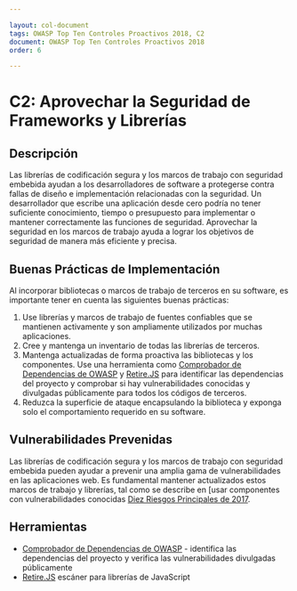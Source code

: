 ```yaml
---

layout: col-document
tags: OWASP Top Ten Controles Proactivos 2018, C2
document: OWASP Top Ten Controles Proactivos 2018
order: 6

---
```

# C2: Aprovechar la Seguridad de Frameworks y Librerías

## Descripción

Las librerías de codificación segura y los marcos de trabajo con seguridad embebida ayudan a los desarrolladores de software a protegerse contra fallas de diseño e implementación relacionadas con la seguridad. Un desarrollador que escribe una aplicación desde cero podría no tener suficiente conocimiento, tiempo o presupuesto para implementar o mantener correctamente las funciones de seguridad. Aprovechar la seguridad en los marcos de trabajo ayuda a lograr los objetivos de seguridad de manera más eficiente y precisa.

## Buenas Prácticas de Implementación

Al incorporar bibliotecas o marcos de trabajo de terceros en su software, es importante tener en cuenta las siguientes buenas prácticas:

1. Use librerías y marcos de trabajo de fuentes confiables que se mantienen activamente y son ampliamente utilizados por muchas aplicaciones.
2. Cree y mantenga un inventario de todas las librerías de terceros.
3. Mantenga actualizadas de forma proactiva las bibliotecas y los componentes. Use una herramienta como [Comprobador de Dependencias de OWASP](https://owasp.org/www-project-dependency-check/) y [Retire.JS](https://retirejs.github.io/retire.js/) para identificar las dependencias del proyecto y comprobar si hay vulnerabilidades conocidas y divulgadas públicamente para todos los códigos de terceros.
4. Reduzca la superficie de ataque encapsulando la biblioteca y exponga solo el comportamiento requerido en su software.

## Vulnerabilidades Prevenidas

Las librerías de codificación segura y los marcos de trabajo con seguridad embebida pueden ayudar a prevenir una amplia gama de vulnerabilidades en las aplicaciones web. Es fundamental mantener actualizados estos marcos de trabajo y librerías, tal como se describe en [usar componentes con vulnerabilidades conocidas [Diez Riesgos Principales de 2017](https://owasp.org/www-project-top-ten/).

## Herramientas

* [Comprobador de Dependencias de OWASP](https://owasp.org/www-project-dependency-check/) - identifica las dependencias del proyecto y verifica las vulnerabilidades divulgadas públicamente
* [Retire.JS](http://retirejs.github.io/retire.js/) escáner para librerías de JavaScript
